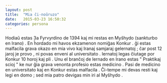 ```yaml
---
layout: post
title:  "Mia ĉi-noŭruzo"
date:   2015-03-23 16:50:32
categories: persona
---
```


Hodiaŭ estas 3a Fyrvyrdino de 1394 kaj mi restas en Myŝhydo (sankturbo en Irano) .
En ĥordado mi havos ekzamenon nomiĝas Konkur . ĝi estas malfacila grava okazo en mia vivo kaj Iranaj samjaraj gelernatoj ; ĉar post 12 jaroj je provo , ni povas enveni al universitato .
lernatoj legas ĉiutage por Konkur 10 horoj kaj pli .
Unu el branĉoj de lernado en Irano estas " Praktikaj scioj " ke nur ĝia grava venonta profesio estas medicino .
Pasi de medicino en universitato kaj en Konkur estas malfacila .
Ĉi-tempe mi devas resti kaj legi en domo ; sed mia patro devigas min iri al Myŝhydo .